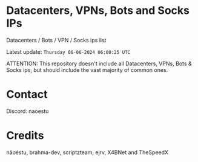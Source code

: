 # Datacenters, VPNs, Bots and Socks IPs
 
Datacenters / Bots / VPN / Socks ips list

Latest update: `Thursday 06-06-2024 06:00:25 UTC` 

ATTENTION: This repository doesn't include all Datacenters, VPNs, Bots & Socks ips, 
but should include the vast majority of common ones.

# Contact
Discord: naoestu

# Credits
nãoéstu, brahma-dev, scriptzteam, ejrv, X4BNet and TheSpeedX
